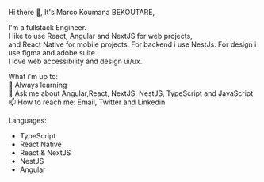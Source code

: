 Hi there 👋, It's Marco Koumana BEKOUTARE,

I'm a fullstack Engineer.<br/> 
I like to use React, Angular and NextJS for web projects,<br/>
and React Native for mobile projects. For backend i use NestJs. For design i use figma and adobe suite.<br/>
I love web accessibility and design ui/ux.<br/>

What i'm up to:<br/>
🌱 Always learning<br/>
💬 Ask me about Angular,React, NextJS, NestJS, TypeScript and JavaScript<br/>
📫 How to reach me: Email, Twitter and Linkedin<br/>

Languages:
- TypeScript<br/>
- React Native<br/>
- React & NextJS<br/>
- NestJS<br/>
- Angular<br/>
